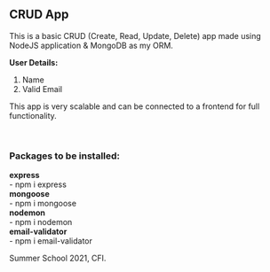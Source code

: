 ## CRUD App

This is a basic CRUD (Create, Read, Update, Delete) app made using NodeJS application & MongoDB as my ORM.

**User Details:** <br />
1. Name
2. Valid Email

This app is very scalable and can be connected to a frontend for full functionality.

<br />

### Packages to be installed:
**express**          <br />     - npm i express
<br />
**mongoose**         <br />     - npm i mongoose
<br />
**nodemon**          <br />     - npm i nodemon
<br />
**email-validator**  <br />     - npm i email-validator
<br />

Summer School 2021, CFI.
